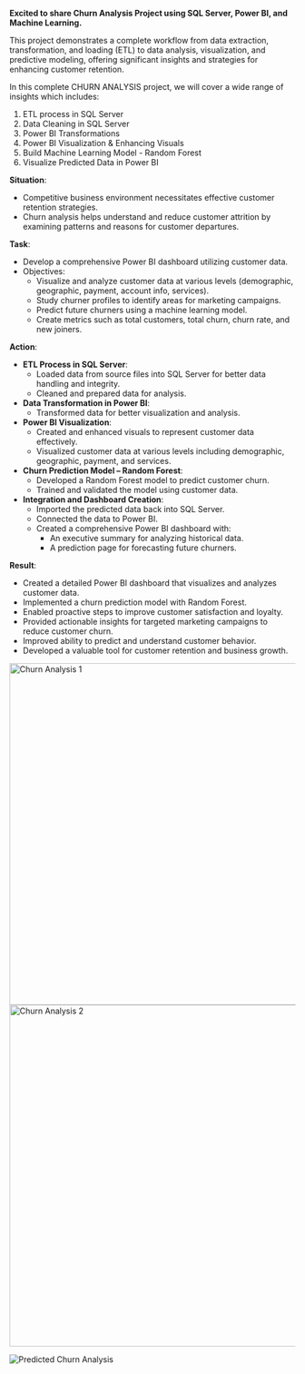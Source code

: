 **Excited to share Churn Analysis Project using SQL Server, Power BI, and Machine Learning.**

This project demonstrates a complete workflow from data extraction, transformation, and loading (ETL) to data analysis, visualization, and predictive modeling, offering significant insights and strategies for enhancing customer retention.

In this complete CHURN ANALYSIS project, we will cover a wide range of insights which includes:
1. ETL process in SQL Server
2. Data Cleaning in SQL Server
3. Power BI Transformations
4. Power BI Visualization & Enhancing Visuals
5. Build Machine Learning Model - Random Forest
6. Visualize Predicted Data in Power BI

**Situation**:
- Competitive business environment necessitates effective customer retention strategies.
- Churn analysis helps understand and reduce customer attrition by examining patterns and reasons for customer departures.

**Task**:
- Develop a comprehensive Power BI dashboard utilizing customer data.
- Objectives:
  - Visualize and analyze customer data at various levels (demographic, geographic, payment, account info, services).
  - Study churner profiles to identify areas for marketing campaigns.
  - Predict future churners using a machine learning model.
  - Create metrics such as total customers, total churn, churn rate, and new joiners.

**Action**:
- **ETL Process in SQL Server**:
  - Loaded data from source files into SQL Server for better data handling and integrity.
  - Cleaned and prepared data for analysis.
- **Data Transformation in Power BI**:
  - Transformed data for better visualization and analysis.
- **Power BI Visualization**:
  - Created and enhanced visuals to represent customer data effectively.
  - Visualized customer data at various levels including demographic, geographic, payment, and services.
- **Churn Prediction Model – Random Forest**:
  - Developed a Random Forest model to predict customer churn.
  - Trained and validated the model using customer data.
- **Integration and Dashboard Creation**:
  - Imported the predicted data back into SQL Server.
  - Connected the data to Power BI.
  - Created a comprehensive Power BI dashboard with:
    - An executive summary for analyzing historical data.
    - A prediction page for forecasting future churners.

**Result**:
- Created a detailed Power BI dashboard that visualizes and analyzes customer data.
- Implemented a churn prediction model with Random Forest.
- Enabled proactive steps to improve customer satisfaction and loyalty.
- Provided actionable insights for targeted marketing campaigns to reduce customer churn.
- Improved ability to predict and understand customer behavior.
- Developed a valuable tool for customer retention and business growth.


<img width="602" alt="Churn Analysis 1" src="https://github.com/mdiftekhar1992/Churn-Analysis-SSMS-Power-BI-Machine-Learning-/assets/150526044/4491ce37-1d89-4331-9453-dc48ac5ab382">

<img width="602" alt="Churn Analysis 2" src="https://github.com/mdiftekhar1992/Churn-Analysis-SSMS-Power-BI-Machine-Learning-/assets/150526044/d6855c32-90a6-4690-85b4-7965d4f8fed2">

![Predicted Churn Analysis](https://github.com/mdiftekhar1992/Churn-Analysis-SSMS-Power-BI-Machine-Learning-/assets/150526044/d787817b-9881-4ac1-9c1a-97e71f5a2952)


